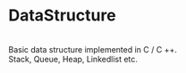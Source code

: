 # DataStructure

<br/>
Basic data structure implemented in C / C ++. <br/>
Stack, Queue, Heap, Linkedlist etc.
